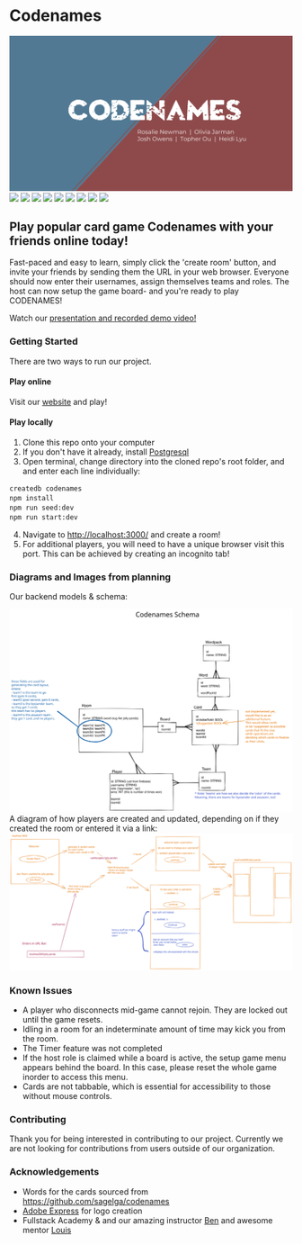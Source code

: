 # Codenames

<img src='public/images/CODENAMES.jpg' alt='logo' height='auto' width='auto'/>

<div class="flex-container"><!-- .element: style="display: flex; flex-direction: row;" -->
  <img src="https://img.shields.io/badge/Typescript-027bcd?&logo=typescript&logoColor=white" />
  <img src="https://img.shields.io/badge/Firebase-red?&logo=firebase"/>
  <img src="https://img.shields.io/badge/ts–node-242526?&logo=tsnode"/>
  <img src="https://img.shields.io/badge/Express-yellowgreen?&logo=express"/>
  <img src="https://img.shields.io/badge/Sequelize-2e3b69?&logo=sequelize"/>
  <img src="https://img.shields.io/badge/Redux-764abc?&logo=redux"/>
  <img src="https://img.shields.io/badge/Webpack-darkgreen?&logo=webpack"/>
  <img src="https://img.shields.io/badge/Babel-red?&logo=babel"/>
  <img src="https://img.shields.io/badge/ESLint-764abc?&logo=eslint"/>
</div>

## Play popular card game Codenames with your friends online today!

Fast-paced and easy to learn, simply click the 'create room' button, and invite your friends by sending them the URL in your web browser. Everyone should now enter their usernames, assign themselves teams and roles. The host can now setup the game board- and you're ready to play CODENAMES!

Watch our [presentation and recorded demo video!](https://www.youtube.com/watch?v=nMLCx3XAIkE)

### Getting Started

There are two ways to run our project.

#### Play online

Visit our [website](https://codenames-production.up.railway.app/) and play!

#### Play locally

1. Clone this repo onto your computer
2. If you don't have it already, install [Postgresql](https://www.postgresql.org/)
3. Open terminal, change directory into the cloned repo's root folder, and and enter each line individually:

```bash
createdb codenames
npm install
npm run seed:dev
npm run start:dev
```

4. Navigate to <http://localhost:3000/> and create a room!
5. For additional players, you will need to have a unique browser visit this port. This can be achieved by creating an incognito tab!

### Diagrams and Images from planning

Our backend models & schema:

![A diagram showing all the models, and their associations](excalidraws/schemaRedrawn.svg)
A diagram of how players are created and updated, depending on if they created the room or entered it via a link:
![Flow of how players are created and updated, depending on if they created the room or entered it via a link.](excalidraws/roomFlow.svg)

### Known Issues

- A player who disconnects mid-game cannot rejoin. They are locked out until the game resets.
- Idling in a room for an indeterminate amount of time may kick you from the room.
- The Timer feature was not completed
- If the host role is claimed while a board is active, the setup game menu appears behind the board. In this case, please reset the whole game inorder to access this menu.
- Cards are not tabbable, which is essential for accessibility to those without mouse controls.


### Contributing

Thank you for being interested in contributing to our project. Currently we are not looking for contributions from users outside of our organization.

### Acknowledgements

- Words for the cards sourced from <https://github.com/sagelga/codenames>
- [Adobe Express](https://express.adobe.com/express-apps/logo-maker/) for logo creation
- Fullstack Academy & and our amazing instructor [Ben](https://github.com/Semiroundpizza8) and awesome mentor [Louis](https://github.com/lrabeno)
